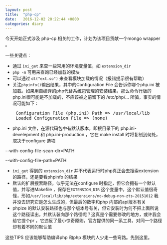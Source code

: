 ```yaml
---
layout: post
title:  "php-cp"
date:   2016-12-02 20:22:44 +0800
categories: diary
---
```


今天开始正式涉及 php-cp 相关的工作，计划为该项目贡献一个mongo wrapper 。

一些关键点：

* 通过 `ini_get` 来查一些常用的环境变量值，如 `extension_dir`
* `php -m` 可用来查询已经加载的模块
* 可以通过 `dl("ext.so")` 来查看模块加载的情况（报错提示很有帮助）
* 关注`phpinfo()`输出结果，其中的Configuration File 会告诉你哪个php.ini 被加载。如果用自编译的php代替系统包管理的安装结果，那么命令行版的php.ini很可能是不加载的，不应该被之前留下的 /etc/php/... 所骗，事实的情况可能如下：

<pre>
	Configuration File (php.ini) Path => /usr/local/lib
	Loaded Configuration File => (none)
</pre>

* php.ini 文件，在源代码包中有默认版本，即根目录下的 php.ini-develepment 和 php.ini-production ，它在 make install 时将复制到何处，取决于configure 选项

--with-config-file-scan-dir=PATH

--with-config-file-path=PATH

* `ini_get` 得到的 `extension_dir` 并不代表运行时php真正会去搜索extension的路径，还是要看phpinfo 的结果
* 默认的扩展搜索路径，似乎无法在configure 时指定，但它会拥有一个默认值，并写进Makefile ，保存在`EXTENSION_DIR` 这个变量中，这个默认值很奇怪，形如`/usr/local/lib/php/extensions/no-debug-non-zts-20151012` 我并没去研究它是怎么生成的，但最后的数字和php 内部的api版本有关
* phpize 的默认安装路径也与那个版本号有关，但它安装时为何不把上面所说这个路径读出，并默认装向那个路径呢？这真是个需要修改的地方，或许我会给它提个pr ，它违反了最小惊奇原则，官方提供的同一系工具，对同一个路径却有着不同的默认值

这些TIPS 应该能够帮助编译php 和php 模块的人少走一些弯路。先到这里。
